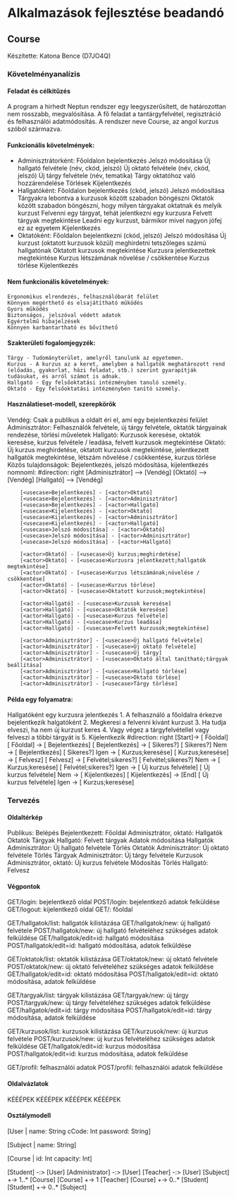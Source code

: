 # Alkalmazások fejlesztése beadandó
## Course
Készítette: Katona Bence (D7JO4Q)
### Követelményanalízis
#### Feladat és célkitűzés
A program a hirhedt Neptun rendszer egy leegyszerűsített, de határozottan nem rosszabb, megvalósítása. A fő feladat a tantárgyfelvétel, regisztráció és felhasználói adatmódosítás. A rendszer neve Course, az angol kurzus szóból származva.
#### Funkcionális követelmények:
* Adminisztrátorként:
	Főoldalon bejelentkezés
	Jelszó módosítása
	Új hallgató felvétele (név, ckód, jelszó)
	Új oktató felvétele (név, ckód, jelszó)
	Új tárgy felvétele (név, tematika)
	Tárgy oktatóhoz való hozzárendelése
	Törlések
	Kijelentkezés
* Hallgatóként:
	Főoldalon bejelentkezés (ckód, jelszó)
	Jelszó módosítása
	Tárgyakra lebontva a kurzusok között szabadon böngészni
	Oktatók között szabadon böngészni, hogy milyen tárgyakat oktatnak és melyik kurzust
	Felvenni egy tárgyat, tehát jelentkezni egy kurzusra
	Felvett tárgyak megtekintése
	Leadni egy kurzust, bármikor mivel nagyon jófej ez az egyetem
	Kijelentkezés
* Oktatóként:
	Főoldalon bejelentkezni (ckód, jelszó)
	Jelszó módosítása
	Új kurzust (oktatott kurzusok közül) meghirdetni tetszőleges számú hallgatónak
	Oktatott kurzusok megtekintése
	Kurzusra jelentkezettek megtekintése
	Kurzus létszámának növelése / csökkentése
	Kurzus törlése
	Kijelentkezés
#### Nem funkcionális követelmények:
	Ergonomikus elrendezés, felhasználóbarát felület
	Könnyen megérthető és elsajátítható működés
	Gyors működés
	Biztonságos, jelszóval védett adatok
	Egyértelmű hibajelzések
	Könnyen karbantartható és bővíthető
#### Szakterületi fogalomjegyzék:
	Tárgy - Tudományterület, amelyről tanulunk az egyetemen.
	Kurzus - A kurzus az a keret, amelyben a hallgatók meghatározott rend (előadás, gyakorlat, házi feladat, stb.) szerint gyarapítják tudásukat, és arról számot is adnak.
	Hallgató - Egy felsőoktatási intézményben tanuló személy.
	Oktató - Egy felsőoktatási intézményben tanító személy.
#### Használatieset-modell, szerepkörök
Vendég: Csak a publikus a oldalt éri el, ami egy bejelentkezési felület
Adminisztrátor: Felhasználók felvétele, új tárgy felvétele, oktatók tárgyainak rendezése, törlési műveletek
Hallgató: Kurzusok keresése, oktatók keresése, kurzus felvétele / leadása, felvett kurzusok megtekintése
Oktató: Új kurzus meghirdetése, oktatott kurzusok megtekintése, jelentkezett hallgatók megtekintése, létszám növelése / csökkentése, kurzus törlése
Közös tulajdonságok: Bejelentkezés, jelszó módosítása, kijelentkezés
	nomnoml:
		#direction: right
		[<actor>Adminisztrátor] --> [<actor>Vendég]
		[<actor>Oktató] --> [<actor>Vendég]
		[<actor>Hallgató] --> [<actor>Vendég]

		[<usecase>Bejelentkezés] - [<actor>Oktató]
		[<usecase>Bejelentkezés] - [<actor>Adminisztrátor]
		[<usecase>Bejelentkezés] - [<actor>Hallgató]
		[<usecase>Kijelentkezés] - [<actor>Oktató]
		[<usecase>Kijelentkezés] - [<actor>Adminisztrátor]
		[<usecase>Kijelentkezés] - [<actor>Hallgató]
		[<usecase>Jelszó módosítása] - [<actor>Oktató]
		[<usecase>Jelszó módosítása] - [<actor>Adminisztrátor]
		[<usecase>Jelszó módosítása] - [<actor>Hallgató]

		[<actor>Oktató] - [<usecase>Új kurzus;meghirdetése]
		[<actor>Oktató] - [<usecase>Kurzusra jelentkezett;hallgatók megtekintése]
		[<actor>Oktató] - [<usecase>Kurzus létszámának;növelése / csökkentése]
		[<actor>Oktató] - [<usecase>Kurzus törlése]
		[<actor>Oktató] - [<usecase>Oktatott kurzusok;megtekintése]

		[<actor>Hallgató] - [<usecase>Kurzusok keresése]
		[<actor>Hallgató] - [<usecase>Oktatók keresése]
		[<actor>Hallgató] - [<usecase>Kurzus felvétele]
		[<actor>Hallgató] - [<usecase>Kurzus leadása]
		[<actor>Hallgató] - [<usecase>Felvett kurzusok;megtekintése]

		[<actor>Adminisztrátor] - [<usecase>Új hallgató felvétele]
		[<actor>Adminisztrátor] - [<usecase>Új oktató felvétele]
		[<actor>Adminisztrátor] - [<usecase>Új tárgy]
		[<actor>Adminisztrátor] - [<usecase>Oktató által tanítható;tárgyak beállítása]
		[<actor>Adminisztrátor] - [<usecase>Hallgató törlése]
		[<actor>Adminisztrátor] - [<usecase>Oktató törlése]
		[<actor>Adminisztrátor] - [<usecase>Tárgy törlése]
#### Példa egy folyamatra:
Hallgatóként egy kurzusra jelentkezés
	1. A felhasználó a főoldalra érkezve bejelentkezik halgatóként
	2. Megkeresi a felvenni kívánt kurzust
	3. Ha tudja elveszi, ha nem új kurzust keres
	4. Vagy végez a tárgyfelvétellel vagy felveszi a többi tárgyát is
	5. Kijelentkezik
	#direction: right
	[<start>Start]-> [<state> Főoldal]
	[<state> Főoldal] -> [<state> Bejelentkezés]
	[<state> Bejelentkezés] -> [<choice> Sikeres?]
	[<choice> Sikeres?] Nem -> [<state> Bejelentkezés]
	[<choice> Sikeres?] Igen -> [<state> Kurzus;keresése]
	[<state> Kurzus;keresése] -> [<state> Felvesz]
	[<state> Felvesz] -> [<choice> Felvétel;sikeres?]
	[<choice> Felvétel;sikeres?] Nem -> [<state> Kurzus;keresése]
	[<choice> Felvétel;sikeres?] Igen -> [<choice> Új kurzus felvétele]
	[<choice> Új kurzus felvétele] Nem -> [<state> Kijelentkezés]
	[<state> Kijelentkezés] -> [<end>End]
	[<choice> Új kurzus felvétele] Igen -> [<state> Kurzus;keresése]
### Tervezés
#### Oldaltérkép
Publikus:
	Belépés
Bejelentkezett:
	Főoldal
		Adminisztrátor, oktató:
			Hallgatók
			Oktatók
			Tárgyak
		Hallgató:
			Felvett tárgyak
	Adatok módosítása
	Hallgatók
		Adminisztrátor:
			Új hallgató felvétele
			Törlés
	Oktatók
		Adminisztrátor:
			Új oktató felvétele
			Törlés
	Tárgyak
		Adminisztrátor:
			Új tárgy felvétele
	Kurzusok
		Adminisztrátor, oktató:
			Új kurzus felvétele
			Módosítás
			Törlés
		Hallgató:
			Felvesz
#### Végpontok
GET/login: bejelentkező oldal
POST/login: bejelentkező adatok felküldése
GET/logout: kijelentkező oldal
GET/: főoldal

GET/hallgatok/list: hallgatók kilistázása
GET/hallgatok/new: új hallgató felvétele
POST/hallgatok/new: új hallgató felvételéhez szükséges adatok felküldése
GET/hallgatok/edit=id: hallgató módosítása
POST/hallgatok/edit=id: hallgató módosítása, adatok felküldése

GET/oktatok/list: oktatók kilistázása
GET/oktatok/new: új oktató felvétele
POST/oktatok/new: új oktató felvételéhez szükséges adatok felküldése
GET/hallgatok/edit=id: oktató módosítása
POST/hallgatok/edit=id: oktató módosítása, adatok felküldése

GET/targyak/list: tárgyak kilistázása
GET/targyak/new: új tárgy 
POST/targyak/new: új tárgy felvételéhez szükséges adatok felküldése
GET/hallgatok/edit=id: tárgy módosítása
POST/hallgatok/edit=id: tárgy módosítása, adatok felküldése

GET/kurzusok/list: kurzusok kilistázása
GET/kurzusok/new: új kurzus felvétele
POST/kurzusok/new: új kurzus felvételéhez szükséges adatok felküldése
GET/hallgatok/edit=id: kurzus módosítása
POST/hallgatok/edit=id: kurzus módosítása, adatok felküldése

GET/profil: felhasználói adatok
POST/profil: felhasználói adatok felküldése
#### Oldalvázlatok
KÉÉÉPEK
KÉÉÉPEK
KÉÉÉPEK
KÉÉÉPEK
#### Osztálymodell
[User | 
name: String
cCode: Int
password: String]

[Subject |
name: String]

[Course |
id: Int
capacity: Int]

[Student] -:> [User]
[Administrator] -:> [User]
[Teacher] -:> [User]
[Subject] +-> 1..* [Course]
[Course] +-> 1 [Teacher]
[Course] +-> 0..* [Student]
[Student] +-> 0..* [Subject]
